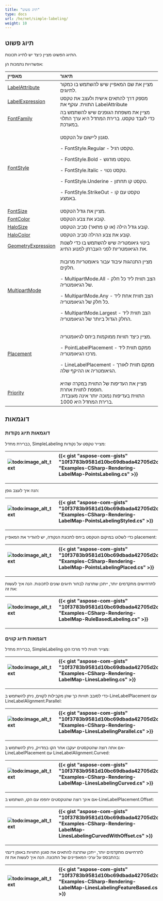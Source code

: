 ```yaml
---
title: "תיוג פשוט"
type: docs
url: /he/net/simple-labeling/
weight: 10
---
```


## **תיוג פשוט**
התיוג הפשוט מציין כיצד יש לתייג תכונות.

אפשרויות נתמכות הן:

|**מאפיין**|**תיאור**|
| :- | :- |
|[LabelAttribute](https://reference.aspose.com/gis/net/aspose.gis.rendering.labelings/simplelabeling/properties/labelattribute)|מציין את שם המאפיין שיש להשתמש בו כמקור לתיוגים.|
|[LabelExpression](https://reference.aspose.com/gis/net/aspose.gis.rendering.labelings/simplelabeling/properties/labelexpression)|מספק דרך להתאים אישית ולעצב את טקסט התווית. עוקף את LabelAttribute|
|[FontFamily](https://reference.aspose.com/gis/net/aspose.gis.rendering.labelings/simplelabeling/properties/fontfamily)|מציין את משפחת הגופנים שיש להשתמש בה כדי לעבד טקסט. ברירת המחדל היא ערך התלוי במערכת.|
|[FontStyle](https://reference.aspose.com/gis/net/aspose.gis.rendering.labelings/simplelabeling/properties/fontstyle)|<p>סגנון ליישום על הטקסט.</p><p>- FontStyle.Regular - טקסט רגיל.</p><p>- FontStyle.Bold - טקסט מודגש.</p><p>- FontStyle.Italic - טקסט נטוי.</p><p>- FontStyle.Underine - טקסט קו תחתון.</p><p>- FontStyle.StrikeOut - טקסט עם קו באמצע.</p>|
|[FontSize](https://reference.aspose.com/gis/net/aspose.gis.rendering.labelings/simplelabeling/properties/fontsize)|מציין את גודל הטקסט.|
|[FontColor](https://reference.aspose.com/gis/net/aspose.gis.rendering.labelings/simplelabeling/properties/fontcolor)|קובע את צבע הטקסט.|
|[HaloSize](https://reference.aspose.com/gis/net/aspose.gis.rendering.labelings/simplelabeling/properties/halosize)|קובע גודל הילה (או קו מתאר) סביב הטקסט.|
|[HaloColor](https://reference.aspose.com/gis/net/aspose.gis.rendering.labelings/simplelabeling/properties/halocolor)|קובע את צבע ההילה סביב הטקסט.|
|[GeometryExpression](https://reference.aspose.com/gis/net/aspose.gis.rendering.labelings/simplelabeling/properties/geometryexpression)|ביטוי גיאומטריה שיש להשתמש בו כדי לשנות את הגיאומטריות לפני העברתן למנוע התיוג.|
|[MultipartMode](https://reference.aspose.com/gis/net/aspose.gis.rendering.labelings/simplelabeling/properties/multipartmode)|<p>מציין התנהגות עיבוד עבור גיאומטריות מרובות חלקים.</p><p>- MultipartMode.All - הצב תווית ליד כל חלק של הגיאומטריה.</p><p>- MultipartMode.Any - הצב תווית אחת ליד כל חלק של הגיאומטריה.</p><p>- MultipartMode.Largest - הצב תווית ליד החלק הגדול ביותר של הגיאומטריה.</p>|
|[Placement](https://reference.aspose.com/gis/net/aspose.gis.rendering.labelings/simplelabeling/properties/placement)|<p>מציין כיצד תוויות ממוקמות ביחס לגיאומטריה.</p><p>- PointLabelPlacement - ממקם תווית ליד מרכז הגיאומטריה.</p><p>- LineLabelPlacement - ממקם תווית לאורך הגיאומטריה או ההיקף שלה.</p>|
|[Priority](https://reference.aspose.com/gis/net/aspose.gis.rendering.labelings/simplelabeling/properties/priority)|מציין את העדיפות של התווית במקרה שהיא חופפת לתווית אחרת.<br>התווית בעדיפות נמוכה יותר אינה מעובדת. ברירת המחדל היא 1000.|

## **דוגמאות**
### **דוגמאות תיוג נקודות**
כברירת מחדל, SimpleLabeling מצייר טקסט על נקודות:

|![todo:image_alt_text](simple-labeling_1.png)|{{< gist "aspose-com-gists" "10f3783b9581d10bc69dbada42705d2c" "Examples-CSharp-Rendering-LabelMap-PointsLabeling.cs" >}}|
| :- | :- |

-----
הנה איך לעצב גופן:

|![todo:image_alt_text](simple-labeling_2.png)|{{< gist "aspose-com-gists" "10f3783b9581d10bc69dbada42705d2c" "Examples-CSharp-Rendering-LabelMap-PointsLabelingStyled.cs" >}}|
| :- | :- |

-----
כדי לשלוט במיקום הטקסט ביחס לתכונת הנקודה, יש להגדיר את המאפיין placement:

|![todo:image_alt_text](simple-labeling_3.png)|{{< gist "aspose-com-gists" "10f3783b9581d10bc69dbada42705d2c" "Examples-CSharp-Rendering-LabelMap-PointsLabelingPlaced.cs" >}}|
| :- | :- |

-----
לתרחישים מתקדמים יותר, ייתכן שתרצה לבחור תיוגים שונים לתכונות. הנה איך לעשות את זה:

|![todo:image_alt_text](simple-labeling_4.png)|{{< gist "aspose-com-gists" "10f3783b9581d10bc69dbada42705d2c" "Examples-CSharp-Rendering-LabelMap-RuleBasedLabeling.cs" >}}|
| :- | :- |

-----
### **דוגמאות תיוג קווים**
כברירת מחדל, SimpleLabeling מצייר תווית ליד מרכז הקו:

|![todo:image_alt_text](simple-labeling_5.png)|{{< gist "aspose-com-gists" "10f3783b9581d10bc69dbada42705d2c" "Examples-CSharp-Rendering-LabelMap-LinesLabeling.cs" >}}|
| :- | :- |

-----
כדי לסובב תוויות כך שהן מקבילות לקווים, ניתן להשתמש ב-LineLabelPlacement עם LineLabelAlignment.Parallel:

|![todo:image_alt_text](simple-labeling_6.png)|{{< gist "aspose-com-gists" "10f3783b9581d10bc69dbada42705d2c" "Examples-CSharp-Rendering-LabelMap-LinesLabelingParallel.cs" >}}|
| :- | :- |

-----
אם אתה רוצה שהטקסטים יעקבו אחר הקו במדויק, ניתן להשתמש ב-LineLabelPlacement עם LineLabelAlignment.Curved:

|![todo:image_alt_text](simple-labeling_7.png)|{{< gist "aspose-com-gists" "10f3783b9581d10bc69dbada42705d2c" "Examples-CSharp-Rendering-LabelMap-LinesLabelingCurved.cs" >}}|
| :- | :- |

-----
אם אינך רוצה שהטקסטים יחפפו עם הקו, השתמש ב-LineLabelPlacement.Offset:

|![todo:image_alt_text](simple-labeling_8.png)|{{< gist "aspose-com-gists" "10f3783b9581d10bc69dbada42705d2c" "Examples-CSharp-Rendering-LabelMap-LinesLabelingCurvedWithOffset.cs" >}}|
| :- | :- |

-----
לתרחישים מתקדמים יותר, ייתכן שתרצה להתאים את סגנון התוויות באופן דינמי בהתבסס על ערכי המאפיינים של התכונה. הנה איך לעשות את זה:

|![todo:image_alt_text](simple-labeling_9.png)|{{< gist "aspose-com-gists" "10f3783b9581d10bc69dbada42705d2c" "Examples-CSharp-Rendering-LabelMap-LinesLabelingFeatureBased.cs" >}}|
| :- | :- |
